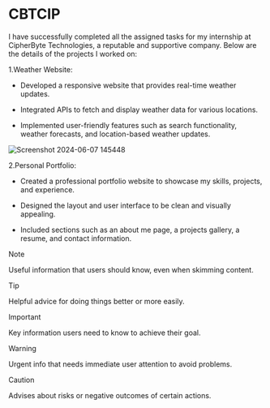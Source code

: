 # CBTCIP
I have successfully completed all the assigned tasks for my internship at CipherByte Technologies, a reputable and supportive company. Below are the details of the projects I worked on:

1.Weather Website:

- Developed a responsive website that provides real-time weather updates.
* Integrated APIs to fetch and display weather data for various locations.
+ Implemented user-friendly features such as search functionality, weather forecasts, and location-based weather updates.

![Screenshot 2024-06-07 145448](https://github.com/uttambodara/CBTCIP/assets/129719033/bd97e701-4ae7-49a4-8331-23c84f51dad5)

2.Personal Portfolio:

- Created a professional portfolio website to showcase my skills, projects, and experience.
* Designed the layout and user interface to be clean and visually appealing.
+ Included sections such as an about me page, a projects gallery, a resume, and contact information.

> [!NOTE]
> Useful information that users should know, even when skimming content.

> [!TIP]
> Helpful advice for doing things better or more easily.

> [!IMPORTANT]
> Key information users need to know to achieve their goal.

> [!WARNING]
> Urgent info that needs immediate user attention to avoid problems.

> [!CAUTION]
> Advises about risks or negative outcomes of certain actions.

